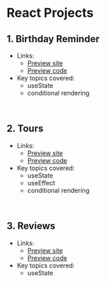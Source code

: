 # React Projects

## 1. Birthday Reminder 
- Links:
  - [Preview site](https://my-birthday-buddy.netlify.app)
  - [Preview code](https://github.com/alberto-rj/react-projects-from-johnsmilga/tree/main/01-birthday-buddy)
- Key topics covered:
  - useState
  - conditional rendering

<br />

## 2. Tours

- Links:
  - [Preview site](https://my-02-tours.netlify.app/) 
  - [Preview code](https://github.com/alberto-rj/react-projects-from-johnsmilga/tree/main/02-tours)
- Key topics covered:
  - useState
  - useEffect
  - conditional rendering

<br />

## 3. Reviews

- Links:
  - [Preview site](https://my-03-reviews.netlify.app/) 
  - [Preview code](https://github.com/alberto-rj/react-projects-from-johnsmilga/tree/main/03-reviews)
- Key topics covered:
  - useState
  
<br />
